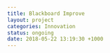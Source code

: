 ```yaml
---
title: Blackboard Improve
layout: project
categories: Innovation
status: ongoing
date: 2018-05-22 13:19:30 +1000
---
```

